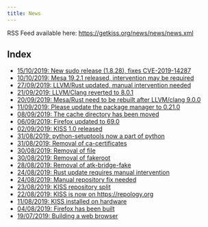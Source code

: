 ```yaml
---
title: News
---
```


RSS Feed available here: <https://getkiss.org/news/news/news.xml>

## Index

<ul>
<li><a href='https://getkiss.org/news/20191015a.html'>15/10/2019: New sudo release (1.8.28), fixes CVE-2019-14287</a></li>
<li><a href='https://getkiss.org/news/20191010a.html'>10/10/2019: Mesa 19.2.1 released, intervention may be required</a></li>
<li><a href='https://getkiss.org/news/20190927a.html'>27/09/2019: LLVM/Rust updated, manual intervention needed</a></li>
<li><a href='https://getkiss.org/news/20190921a.html'>21/09/2019: LLVM/Clang reverted to 8.0.1</a></li>
<li><a href='https://getkiss.org/news/20190920a.html'>20/09/2019: Mesa/Rust need to be rebuilt after LLVM/clang 9.0.0</a></li>
<li><a href='https://getkiss.org/news/20190911a.html'>11/09/2019: Please update the package manager to 0.21.0</a></li>
<li><a href='https://getkiss.org/news/20190908a.html'>08/09/2019: The cache directory has been moved</a></li>
<li><a href='https://getkiss.org/news/20190906a.html'>06/09/2019: Firefox updated to 69.0</a></li>
<li><a href='https://getkiss.org/news/20190902a.html'>02/09/2019: KISS 1.0 released</a></li>
<li><a href='https://getkiss.org/news/20190831b.html'>31/08/2019: python-setuptools now a part of python</a></li>
<li><a href='https://getkiss.org/news/20190831a.html'>31/08/2019: Removal of ca-certificates</a></li>
<li><a href='https://getkiss.org/news/20190830b.html'>30/08/2019: Removal of file</a></li>
<li><a href='https://getkiss.org/news/20190830a.html'>30/08/2019: Removal of fakeroot</a></li>
<li><a href='https://getkiss.org/news/20190828a.html'>28/08/2019: Removal of atk-bridge-fake</a></li>
<li><a href='https://getkiss.org/news/20190824b.html'>24/08/2019: Rust update requires manual intervention</a></li>
<li><a href='https://getkiss.org/news/20190824a.html'>24/08/2019: Manual repository fix needed</a></li>
<li><a href='https://getkiss.org/news/20190823a.html'>23/08/2019: KISS repository split</a></li>
<li><a href='https://getkiss.org/news/20190822a.html'>22/08/2019: KISS is now on https://repology.org</a></li>
<li><a href='https://getkiss.org/news/20190811a.html'>11/08/2019: KISS installed on hardware</a></li>
<li><a href='https://getkiss.org/news/20190804a.html'>04/08/2019: Firefox has been built</a></li>
<li><a href='https://getkiss.org/news/20190719a.html'>19/07/2019: Building a web browser</a></li>
</ul>
